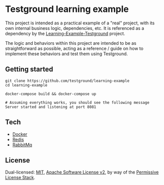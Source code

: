# Testground learning example

This project is intended as a practical example of a "real" project, with its own internal business logic, dependencies, etc. It is referenced as a dependency by the [Learning-Example-Testground] project.

The logic and behaviors within this project are intended to be as straightforward as possible, acting as a reference / guide on how to implement these behaviors and test them using Testground.

## Getting started

```
git clone https://github.com/testground/learning-example
cd learning-example

docker-compose build && docker-compose up

# Assuming everything works, you should see the following message
Server started and listening at port 8081
```

## Tech

- [Docker]
- [Redis] 
- [RabbitMq]

## License

Dual-licensed: [MIT](./LICENSE-MIT), [Apache Software License v2](./LICENSE-APACHE), by way of the
[Permissive License Stack](https://protocol.ai/blog/announcing-the-permissive-license-stack/).


[//]: # (Reference links)

   [Learning-Example-Testground]: <https://github.com/testground/learning-example-tg>
   [Redis]: <https://www.redis.com/>
   [Docker]: <https://www.docker.com/>
   [RabbitMq]: <https://www.rabbitmq.com/>
